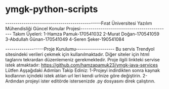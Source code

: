 # ymgk-python-scripts
-----------------------------------------------Fırat Üniversitesi Yazılım Mühendisliği Güncel Konular Projesi-------------------------------------------- 
Takım Üyeleri:
1-Hamza Pamuk-170541032
2-Murat Doğan-170541059
3-Abdullah Günan-170541049
4-Seren Şeker-190541084

-------------------Proje Kurulumu-------------------
Bu servis Trendyol sitesindeki verileri çekmek için kullanılmaktadır. 
Diğer siteler için html taglarını tekrardan düzenlemeniz gerekmektedir.
Proje ilgili linkteki servise istek atmaktadır: https://github.com/hamzapamuk23/ymgk-java-services
Lütfen Aşşağıdaki Adımları Takip Ediniz:
1-Projeyi indirdikten sonra kaynak kodlarının içindeki istek atılan url leri kendi urlnize göre değiştirin.
2-Ardından projeyi ister editörde istersenizde .py dosyasını direk çalıştırın.
